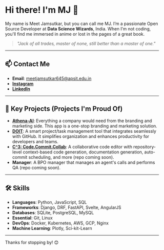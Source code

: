 # Hi there! I'm MJ 🦘

My name is Meet Jamsutkar, but you can call me MJ. I’m a passionate Open Source Developer at **Data Science Wizards**, India. When I'm not coding, you'll find me immersed in anime or lost in the pages of a great book.

> *"Jack of all trades, master of none, still better than a master of one."*

---

## 📫 Contact Me

- **Email**: meetjamsutkar645@apsit.edu.in
- [**Instagram**](https://instagram.com/mee.ttttt)
- [**LinkedIn**](https://linkedin.com/in/meet-jamsutkar)

---

## 🚀 Key Projects (Projects I'm Proud Of)

- **[Athena-AI](https://github.com/mejam35/athena-ai)**: Everything a company would need from the branding and marketing side. This app is a one-stop branding and marketing solution.
- **[DOIT](https://github.com/MeJaM35/DOIT)**: A smart project/task management tool that integrates seamlessly with GitHub. It simplifies organization and enhances productivity for developers and teams.
- **[C^3: Code.Commit.Collab](https://github.com/Group2-BE-DS)**: A collaborative code editor with repository-level context-based code generation, documentation generation, auto-commit scheduling, and more (repo coming soon).
- **Manager**: A BPO manager that manages an agent's calls and performs QA (repo coming soon).


---

## 🛠️ Skills

- **Languages**: Python, JavaScript, SQL
- **Frameworks**: Django, DRF, FastAPI, Svelte, AngularJS
- **Databases**: SQLite, PostgreSQL, MySQL
- **Essential**: Git, Linux
- **DevOps**: Docker, Kubernetes, AWS, GCP, Nginx
- **Machine Learning**: Plotly, Sci-kit-Learn

---

Thanks for stopping by! 😊
